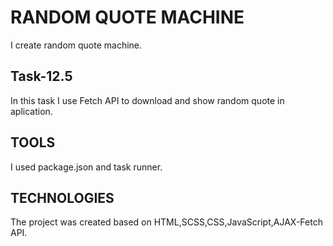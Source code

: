 # RANDOM QUOTE MACHINE

I create random quote machine.

## Task-12.5

In this task I use Fetch API to download and show random quote in aplication.

## TOOLS 
I used package.json and task runner.

## TECHNOLOGIES 
The project was created based on HTML,SCSS,CSS,JavaScript,AJAX-Fetch API.